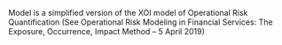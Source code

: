 Model is a simplified version of the XOI model of Operational Risk Quantification (See Operational Risk Modeling in Financial Services: The Exposure, Occurrence, Impact Method – 5 April 2019)
